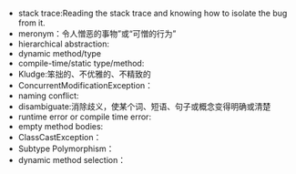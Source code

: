 * stack trace:Reading the stack trace and knowing how to isolate the bug from it.
* meronym：令人憎恶的事物”或“可憎的行为”
* hierarchical abstraction:
* dynamic method/type
* compile-time/static type/method:
* Kludge:笨拙的、不优雅的、不精致的
* ConcurrentModificationException：
* naming conflict:
* disambiguate:消除歧义，使某个词、短语、句子或概念变得明确或清楚
* runtime error or compile time error:
* empty method bodies:
* ClassCastException：
* Subtype Polymorphism：
* dynamic method selection：